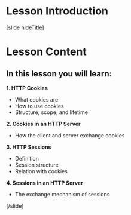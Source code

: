 # Lesson Introduction

[slide hideTitle]

# Lesson Content

## In this lesson you will learn:

**1. HTTP Cookies**

- What cookies are 
- How to use cookies
- Structure, scope, and lifetime

**2. Cookies in an HTTP Server**

- How the client and server exchange cookies

**3. HTTP Sessions**

- Definition
- Session structure
- Relation with cookies

**4. Sessions in an HTTP Server**
  
- The exchange mechanism of sessions

[/slide]
